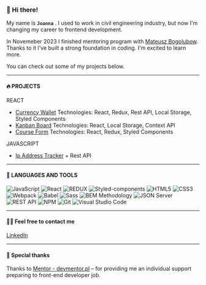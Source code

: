 ### 👋 Hi there! 

My name is **`Joanna`** .
I used to work in civil engineering industry, but now I'm changing my career to frontend development. 

In Novemeber 2023 I finished mentoring program with [Mateusz Bogolubow](https://devmentor.pl/).
Thanks to it I've built a strong foundation in coding.
I'm excited to learn more. 

You can check out some of my projects below.

---

#### 🔥 PROJECTS
REACT
- [Currency Wallet](https://github.com/sadkowa/currency-wallet-new)
    Technologies: React, Redux, Rest API, Local Storage, Styled Components
- [Kanban Board](https://github.com/sadkowa/KanbanTool)
    Technologies: React, Local Storage, Context API
- [Course Form](https://github.com/sadkowa/course-form) 
    Technologies: React, Redux, Styled Components

JAVASCRIPT
- [Ip Address Tracker](https://github.com/sadkowa/Ip-address-tracker-master.git) + Rest API

---

#### 🔧 LANGUAGES AND TOOLS
![JavaScript](https://img.shields.io/badge/JavaScript-323330?style=for-the-badge&logo=javascript&logoColor=F7DF1E)
![React](https://img.shields.io/badge/React-20232A?style=for-the-badge&logo=react&logoColor=61DAFB)
![REDUX](https://img.shields.io/badge/Redux-%23764ABC?style=for-the-badge&logo=redux)
![Styled-components](https://img.shields.io/badge/styled_components-%23DB7093?style=for-the-badge&logo=styled-components&logoColor=white)
![HTML5](https://img.shields.io/badge/HTML5-E34F26?style=for-the-badge&logo=html5&logoColor=white)
![CSS3](https://img.shields.io/badge/CSS3-1572B6?style=for-the-badge&logo=css3&logoColor=white)
![Webpack](https://img.shields.io/badge/Webpack-8DD6F9?style=for-the-badge&logo=Webpack&logoColor=white)
![Babel](https://img.shields.io/badge/Babel-F9DC3E?style=for-the-badge&logo=babel&logoColor=white)
![Sass](https://img.shields.io/badge/Sass-pink?style=for-the-badge&logo=sass&logoColor=white)
![BEM Methodology](https://img.shields.io/badge/BEM%20Methodology-29BDfD?style=for-the-badge&logo=BEM&logoColor=white)
![JSON Server](https://img.shields.io/badge/JSON%20Server-6f736d?style=for-the-badge&logo=JSON&logoColor=white)
![REST API](https://img.shields.io/badge/REST%20API-4f736d?style=for-the-badge&logoColor=white)
![NPM](https://img.shields.io/badge/NPM-CB3837?style=for-the-badge&logo=npm&logoColor=white)
![Git](https://img.shields.io/badge/GIT-ADB188?style=for-the-badge&logo=git&logoColor=white)
![Visual Studio Code](https://img.shields.io/badge/-Visual%20Studio%20Code-0A1A2F?style=for-the-badge&logo=visual-studio-code&logoColor=007ACC)

---

#### 🙋‍♂️ Feel free to contact me 
[LinkedIn](https://www.linkedin.com/in/joanna-sadkiewicz/)

---

#### 👏 Special thanks
Thanks to [Mentor - devmentor.pl](https://devmentor.pl/) – for providing me an individual support preparing to front-end developer job.
